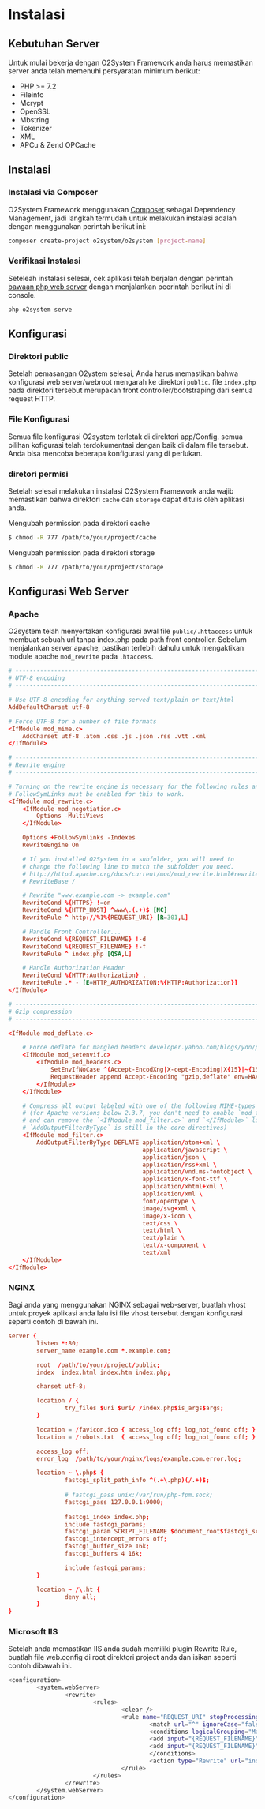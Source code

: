 # Instalasi


## Kebutuhan Server

Untuk mulai bekerja dengan O2System Framework anda harus memastikan server anda telah memenuhi persyaratan minimum berikut:

- PHP >= 7.2
- Fileinfo
- Mcrypt
- OpenSSL
- Mbstring
- Tokenizer
- XML
- APCu & Zend OPCache

## Instalasi

### Instalasi via Composer

O2System Framework menggunakan [Composer](https://getcomposer.org/download/) sebagai Dependency Management, jadi langkah termudah untuk melakukan instalasi adalah dengan menggunakan perintah  berikut ini:

```bash
composer create-project o2system/o2system [project-name]
```

### Verifikasi Instalasi

Seteleah instalasi selesai, cek aplikasi telah berjalan dengan perintah [bawaan php web server](https://secure.php.net/manual/en/features.commandline.webserver.php) dengan menjalankan peerintah berikut ini di console.

```bash
php o2system serve

```

## Konfigurasi

### Direktori public


Setelah pemasangan O2ystem selesai, Anda harus memastikan bahwa konfigurasi web server/webroot mengarah ke direktori `public`. file `index.php` pada direktori tersebut merupakan front controller/bootstraping dari semua request HTTP.

### File Konfigurasi

Semua file konfigurasi O2system terletak di direktori app/Config. semua pilihan kofigurasi telah terdokumentasi dengan baik di dalam file tersebut. Anda bisa mencoba beberapa konfigurasi yang di perlukan.

### diretori permisi

Setelah selesai melakukan instalasi O2System Framework anda wajib memastikan bahwa direktori `cache` dan `storage` dapat ditulis oleh aplikasi anda.

Mengubah permission pada direktori cache

```bash
$ chmod -R 777 /path/to/your/project/cache
```

Mengubah permission pada direktori storage

```bash
$ chmod -R 777 /path/to/your/project/storage
```

## Konfigurasi Web Server

### Apache

O2system telah menyertakan konfigurasi awal file `public/.httaccess` untuk membuat sebuah url tanpa index.php pada path front controller. Sebelum menjalankan server apache, pastikan terlebih dahulu untuk mengaktikan module apache `mod_rewrite` pada `.htaccess`.



```conf
# ----------------------------------------------------------------------
# UTF-8 encoding
# ----------------------------------------------------------------------

# Use UTF-8 encoding for anything served text/plain or text/html
AddDefaultCharset utf-8

# Force UTF-8 for a number of file formats
<IfModule mod_mime.c>
    AddCharset utf-8 .atom .css .js .json .rss .vtt .xml
</IfModule>

# ----------------------------------------------------------------------
# Rewrite engine
# ----------------------------------------------------------------------

# Turning on the rewrite engine is necessary for the following rules and features.
# FollowSymLinks must be enabled for this to work.
<IfModule mod_rewrite.c>
    <IfModule mod_negotiation.c>
        Options -MultiViews
    </IfModule>

    Options +FollowSymlinks -Indexes
    RewriteEngine On

    # If you installed O2System in a subfolder, you will need to
    # change the following line to match the subfolder you need.
    # http://httpd.apache.org/docs/current/mod/mod_rewrite.html#rewritebase
    # RewriteBase /

    # Rewrite "www.example.com -> example.com"
    RewriteCond %{HTTPS} !=on
    RewriteCond %{HTTP_HOST} ^www\.(.+)$ [NC]
    RewriteRule ^ http://%1%{REQUEST_URI} [R=301,L]

    # Handle Front Controller...
    RewriteCond %{REQUEST_FILENAME} !-d
    RewriteCond %{REQUEST_FILENAME} !-f
    RewriteRule ^ index.php [QSA,L]

    # Handle Authorization Header
    RewriteCond %{HTTP:Authorization} .
    RewriteRule .* - [E=HTTP_AUTHORIZATION:%{HTTP:Authorization}]
</IfModule>

# ----------------------------------------------------------------------
# Gzip compression
# ----------------------------------------------------------------------

<IfModule mod_deflate.c>

	# Force deflate for mangled headers developer.yahoo.com/blogs/ydn/posts/2010/12/pushing-beyond-gzipping/
	<IfModule mod_setenvif.c>
		<IfModule mod_headers.c>
			SetEnvIfNoCase ^(Accept-EncodXng|X-cept-Encoding|X{15}|~{15}|-{15})$ ^((gzip|deflate)\s*,?\s*)+|[X~-]{4,13}$ HAVE_Accept-Encoding
			RequestHeader append Accept-Encoding "gzip,deflate" env=HAVE_Accept-Encoding
		</IfModule>
	</IfModule>

	# Compress all output labeled with one of the following MIME-types
	# (for Apache versions below 2.3.7, you don't need to enable `mod_filter`
	# and can remove the `<IfModule mod_filter.c>` and `</IfModule>` lines as
	# `AddOutputFilterByType` is still in the core directives)
	<IfModule mod_filter.c>
		AddOutputFilterByType DEFLATE application/atom+xml \
		                              application/javascript \
		                              application/json \
		                              application/rss+xml \
		                              application/vnd.ms-fontobject \
		                              application/x-font-ttf \
		                              application/xhtml+xml \
		                              application/xml \
		                              font/opentype \
		                              image/svg+xml \
		                              image/x-icon \
		                              text/css \
		                              text/html \
		                              text/plain \
		                              text/x-component \
		                              text/xml
    </IfModule>
</IfModule>

```

### NGINX

Bagi anda yang menggunakan NGINX sebagai web-server, buatlah vhost untuk proyek aplikasi anda lalu isi file vhost tersebut dengan konfigurasi seperti contoh di bawah ini.

```conf
server {
        listen *:80;
        server_name example.com *.example.com;

        root  /path/to/your/project/public;
        index  index.html index.htm index.php;

        charset utf-8;

        location / {
                try_files $uri $uri/ /index.php$is_args$args;
        }

        location = /favicon.ico { access_log off; log_not_found off; }
        location = /robots.txt  { access_log off; log_not_found off; }

        access_log off;
        error_log  /path/to/your/nginx/logs/example.com.error.log;

        location ~ \.php$ {
                fastcgi_split_path_info ^(.+\.php)(/.+)$;
                
                # fastcgi_pass unix:/var/run/php-fpm.sock;
                fastcgi_pass 127.0.0.1:9000;
                
                fastcgi_index index.php;
                include fastcgi_params;
                fastcgi_param SCRIPT_FILENAME $document_root$fastcgi_script_name;
                fastcgi_intercept_errors off;
                fastcgi_buffer_size 16k;
                fastcgi_buffers 4 16k;

                include fastcgi_params;
        }

        location ~ /\.ht {
                deny all;
        }
}
```
### Microsoft IIS

Setelah anda memastikan IIS anda sudah memiliki plugin Rewrite Rule, buatlah file web.config di root direktori project anda dan isikan seperti contoh dibawah ini.

```bash
<configuration>
        <system.webServer>
                <rewrite>
                        <rules>
                                <clear />
                                <rule name="REQUEST_URI" stopProcessing="true">
                                        <match url="^" ignoreCase="false" />
                                        <conditions logicalGrouping="MatchAll" trackAllCaptures="false">
                                        <add input="{REQUEST_FILENAME}" matchType="IsDirectory" ignoreCase="false" negate="true" />
                                        <add input="{REQUEST_FILENAME}" matchType="IsFile" ignoreCase="false" negate="true" />
                                        </conditions>
                                        <action type="Rewrite" url="index.php" />
                                </rule>
                        </rules>
                </rewrite>
        </system.webServer>
</configuration>
```